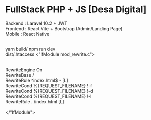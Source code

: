 # FullStack PHP + JS [Desa Digital]

Backend : Laravel 10.2 + JWT <br>
Frontend : React Vite + Bootstrap (Admin/Landing Page) <br>
Mobile : React Native <br><br>

yarn build/ npm run dev<br>
dist/.htaccess
<"IfModule mod_rewrite.c"><br><br>

RewriteEngine On<br>
RewriteBase /<br>
RewriteRule ^index\.html$ - [L]<br>
RewriteCond %{REQUEST_FILENAME} !-f<br>
RewriteCond %{REQUEST_FILENAME} !-d<br>
RewriteCond %{REQUEST_FILENAME} !-l<br>
RewriteRule . /index.html [L]<br>
<br>
</"IfModule"><br>
